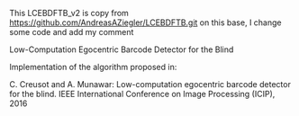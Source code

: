 This LCEBDFTB_v2 is copy from https://github.com/AndreasAZiegler/LCEBDFTB.git
on this base, I change some code and add my comment

Low-Computation Egocentric Barcode Detector for the Blind

Implementation of the algorithm proposed in:

C. Creusot and A. Munawar: Low-computation egocentric barcode detector for the blind. IEEE International Conference on Image Processing (ICIP), 2016

